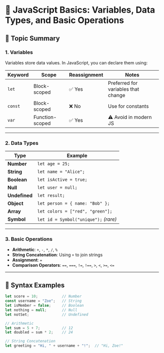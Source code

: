 # 📘 JavaScript Basics: Variables, Data Types, and Basic Operations

## 📝 Topic Summary

### 1. Variables

Variables store data values. In JavaScript, you can declare them using:

| Keyword | Scope         | Reassignment | Notes                                |
|---------|---------------|--------------|--------------------------------------|
| `let`   | Block-scoped  | ✅ Yes       | Preferred for variables that change  |
| `const` | Block-scoped  | ❌ No        | Use for constants                    |
| `var`   | Function-scoped| ✅ Yes       | ⚠️ Avoid in modern JS                |

---

### 2. Data Types

| Type       | Example                              |
|------------|--------------------------------------|
| **Number** | `let age = 25;`                      |
| **String** | `let name = "Alice";`                |
| **Boolean**| `let isActive = true;`               |
| **Null**   | `let user = null;`                   |
| **Undefined** | `let result;`                     |
| **Object** | `let person = { name: "Bob" };`      |
| **Array**  | `let colors = ["red", "green"];`     |
| **Symbol** | `let id = Symbol("unique");` *(rare)*|

---

### 3. Basic Operations

- **Arithmetic**: `+`, `-`, `*`, `/`, `%`  
- **String Concatenation**: Using `+` to join strings  
- **Assignment**: `=`
- **Comparison Operators**: `==`, `===`, `!=`, `!==`, `>`, `<`, `>=`, `<=`

---

## 📌 Syntax Examples

```js
let score = 10;           // Number
const username = "Zoe";   // String
let isMember = false;     // Boolean
let nothing = null;       // Null
let notSet;               // Undefined

// Arithmetic
let sum = 5 + 7;          // 12
let doubled = sum * 2;    // 24

// String Concatenation
let greeting = "Hi, " + username + "!";  // "Hi, Zoe!"
